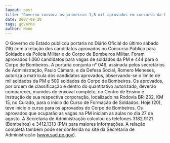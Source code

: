 ```yaml
---
layout: post
title: "Governo convoca os primeiros 1,5 mil aprovados em concurso da PM e Bombeiros"
date: 2007-08-20
tags: governo
author: None
---
```

O Governo do Estado publicou portaria no Di&aacute;rio Oficial do &uacute;ltimo s&aacute;bado (18) com a rela&ccedil;&atilde;o dos candidatos aprovados no Concurso P&uacute;blico para Soldados da Pol&iacute;cia Militar e do Corpo de Bombeiros Militar. Foram aprovados 1.060 candidatos para vagas de soldados da PM e 444 para o Corpo de Bombeiros. 
A portaria conjunta n&deg; 049, assinada pelos secret&aacute;rios de Administra&ccedil;&atilde;o, Paulo C&acirc;mara, e da Defesa Social, Romero Meneses, autoriza a matr&iacute;cula dos candidatos aprovados, observando-se o limite de mil soldados da PM e 500 soldados do Corpo de Bombeiros.
Os aprovados, por ordem de classifica&ccedil;&atilde;o e dentro do quantitativo autorizado, dever&atilde;o comparecer, munidos do enxoval completo, no Centro de Ensino e Instru&ccedil;&atilde;o de sua respectiva corpora&ccedil;&atilde;o, localizado na Rodovia BR-232, KM 15, no Curado, para o in&iacute;cio do Curso de Forma&ccedil;&atilde;o de Soldados.
Hoje (20), teve in&iacute;cio o curso para os aprovados do Corpo de Bombeiros. Os aprovados que ocupar&atilde;o as vagas na PM iniciam as aulas no dia 27 de agosto. 
A Secretaria de Administra&ccedil;&atilde;o colcolou os telefones 3182.9121 (Bombeiros) e 3412.1313 (PM) para maiores informa&ccedil;&otilde;es. 
A rela&ccedil;&atilde;o completa tamb&eacute;m pode ser conferida no site da Secretaria de Administra&ccedil;&atilde;o (www.sad.pe.gov). 
 